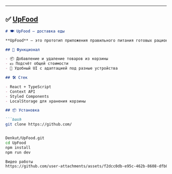 
---

## ✅ [UpFood](https://github.com/Denkut/UpFood)

```markdown
# 🍽️ UpFood — доставка еды

**UpFood** — это прототип приложения правильного питания готовых рационов и блюд, созданный на React и TypeScript. Пользователь может добавлять блюда в корзину и оформлять заказы.

## 🔧 Функционал

- 📦 Добавление и удаление товаров из корзины
- 💵 Подсчёт общей стоимости
- 📱 Удобный UI с адаптацией под разные устройства

## 🛠️ Стек

- React + TypeScript
- Context API
- Styled Components
- LocalStorage для хранения корзины

## 📦 Установка

```bash
git clone https://github.com/


Denkut/UpFood.git
cd UpFood
npm install
npm run dev

Видео работы
https://github.com/user-attachments/assets/f2dcc0db-e95c-462b-8608-dfb85c800c3f
